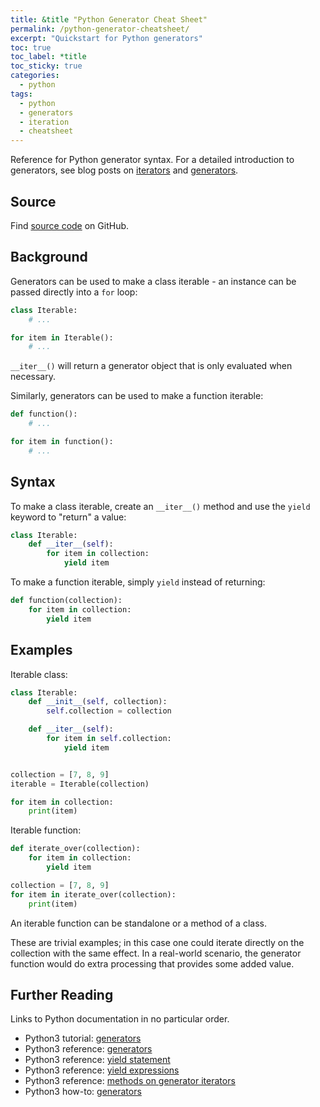 ```yaml
---
title: &title "Python Generator Cheat Sheet"
permalink: /python-generator-cheatsheet/
excerpt: "Quickstart for Python generators"
toc: true
toc_label: *title
toc_sticky: true
categories:
  - python
tags:
  - python
  - generators
  - iteration
  - cheatsheet
---
```


Reference for Python generator syntax. For a detailed introduction to generators,
see blog posts on [iterators](/iterators-in-python/) and [generators](/generators-in-python/).


## Source

Find [source code](https://github.com/KevinWMatthews/python-generator_cheatsheet)
on GitHub.


## Background

Generators can be used to make a class iterable - an instance can be passed directly
into a `for` loop:

```python
class Iterable:
    # ...

for item in Iterable():
    # ...
```

`__iter__()` will return a generator object that is only evaluated when necessary.

Similarly, generators can be used to make a function iterable:
```python
def function():
    # ...

for item in function():
    # ...
```

## Syntax

To make a class iterable, create an `__iter__()` method and use the `yield`
keyword to "return" a value:

```python
class Iterable:
    def __iter__(self):
        for item in collection:
            yield item
```

To make a function iterable, simply `yield` instead of returning:

```python
def function(collection):
    for item in collection:
        yield item
```


## Examples

Iterable class:

```python
class Iterable:
    def __init__(self, collection):
        self.collection = collection

    def __iter__(self):
        for item in self.collection:
            yield item


collection = [7, 8, 9]
iterable = Iterable(collection)

for item in collection:
    print(item)
```

Iterable function:

```python
def iterate_over(collection):
    for item in collection:
        yield item

collection = [7, 8, 9]
for item in iterate_over(collection):
    print(item)
```

An iterable function can be standalone or a method of a class.

These are trivial examples; in this case one could iterate directly on the
collection with the same effect. In a real-world scenario, the generator
function would do extra processing that provides some added value.


## Further Reading

Links to Python documentation in no particular order.

  * Python3 tutorial: [generators](https://docs.python.org/3/tutorial/classes.html#generators)
  * Python3 reference: [generators](https://docs.python.org/3/glossary.html#term-generator)
  * Python3 reference: [yield statement](https://docs.python.org/3/reference/simple_stmts.html#the-yield-statement)
  * Python3 reference: [yield expressions](https://docs.python.org/3/reference/expressions.html#yield-expressions)
  * Python3 reference: [methods on generator iterators](https://docs.python.org/3/reference/expressions.html#generator-iterator-methods)
  * Python3 how-to: [generators](https://docs.python.org/3/howto/functional.html#generators)
